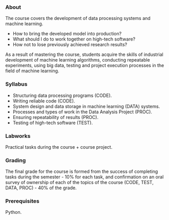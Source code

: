 ### About

The course covers the development of data processing systems and machine learning.

- How to bring the developed model into production?
- What should I do to work together on high-tech software?
- How not to lose previously achieved research results?

As a result of mastering the course, students acquire the skills of industrial development of machine learning algorithms, conducting repeatable experiments, using big data, testing and project execution processes in the field of machine learning.

### Syllabus

- Structuring data processing programs (CODE).
- Writing reliable code (CODE).
- System design and data storage in machine learning (DATA) systems.
- Processes and types of work in the Data Analysis Project (PROC).
- Ensuring repeatability of results (PROC).
- Testing of high-tech software (TEST).

### Labworks

Practical tasks during the course + course project.

### Grading

The final grade for the course is formed from the success of completing tasks during the semester - 10% for each task, and confirmation on an oral survey of ownership of each of the topics of the course (CODE, TEST, DATA, PROC) - 40% of the grade.

### Prerequisites

Python.
